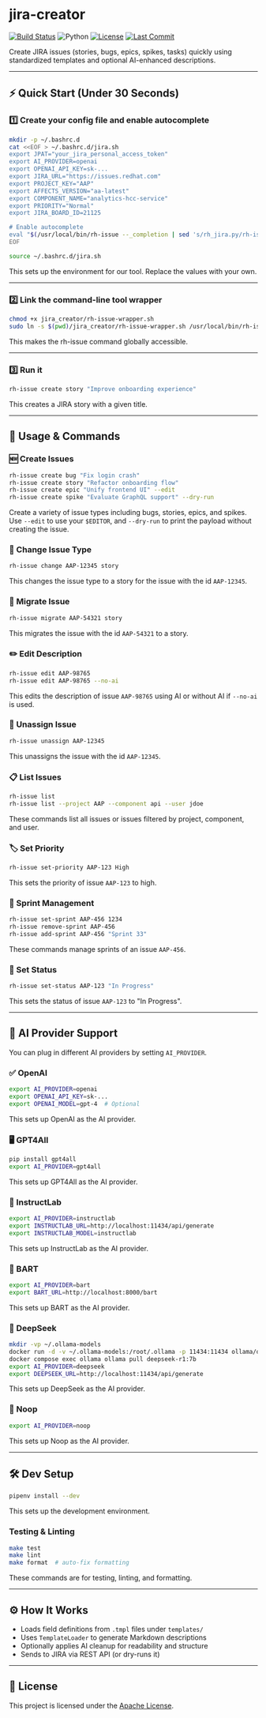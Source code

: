 # jira-creator

[![Build Status](https://github.com/dmzoneill/jira-creator/actions/workflows/main.yml/badge.svg)](https://github.com/dmzoneill/jira-creator/actions/workflows/main.yml)
![Python](https://img.shields.io/badge/python-3.8%2B-blue)
[![License](https://img.shields.io/github/license/dmzoneill/jira-creator.svg)](https://github.com/dmzoneill/jira-creator/blob/main/LICENSE)
[![Last Commit](https://img.shields.io/github/last-commit/dmzoneill/jira-creator.svg)](https://github.com/dmzoneill/jira-creator/commits/main)

Create JIRA issues (stories, bugs, epics, spikes, tasks) quickly using standardized templates and optional AI-enhanced descriptions.

---

## ⚡ Quick Start (Under 30 Seconds)

### 1️⃣ Create your config file and enable autocomplete

```bash
mkdir -p ~/.bashrc.d
cat <<EOF > ~/.bashrc.d/jira.sh
export JPAT="your_jira_personal_access_token"
export AI_PROVIDER=openai
export OPENAI_API_KEY=sk-...
export JIRA_URL="https://issues.redhat.com"
export PROJECT_KEY="AAP"
export AFFECTS_VERSION="aa-latest"
export COMPONENT_NAME="analytics-hcc-service"
export PRIORITY="Normal"
export JIRA_BOARD_ID=21125

# Enable autocomplete
eval "$(/usr/local/bin/rh-issue --_completion | sed 's/rh_jira.py/rh-issue/')"
EOF

source ~/.bashrc.d/jira.sh
```
This sets up the environment for our tool. Replace the values with your own.

---

### 2️⃣ Link the command-line tool wrapper

```bash
chmod +x jira_creator/rh-issue-wrapper.sh
sudo ln -s $(pwd)/jira_creator/rh-issue-wrapper.sh /usr/local/bin/rh-issue
```
This makes the rh-issue command globally accessible.

---

### 3️⃣ Run it

```bash
rh-issue create story "Improve onboarding experience"
```
This creates a JIRA story with a given title.

---

## 🧪 Usage & Commands

### 🆕 Create Issues

```bash
rh-issue create bug "Fix login crash"
rh-issue create story "Refactor onboarding flow"
rh-issue create epic "Unify frontend UI" --edit
rh-issue create spike "Evaluate GraphQL support" --dry-run
```
Create a variety of issue types including bugs, stories, epics, and spikes. Use `--edit` to use your `$EDITOR`, and `--dry-run` to print the payload without creating the issue.

### 🔁 Change Issue Type

```bash
rh-issue change AAP-12345 story
```
This changes the issue type to a story for the issue with the id `AAP-12345`.

### 🔀 Migrate Issue

```bash
rh-issue migrate AAP-54321 story
```
This migrates the issue with the id `AAP-54321` to a story.

### ✏️ Edit Description

```bash
rh-issue edit AAP-98765
rh-issue edit AAP-98765 --no-ai
```
This edits the description of issue `AAP-98765` using AI or without AI if `--no-ai` is used.

### 🧍 Unassign Issue

```bash
rh-issue unassign AAP-12345
```
This unassigns the issue with the id `AAP-12345`.

### 📋 List Issues

```bash
rh-issue list
rh-issue list --project AAP --component api --user jdoe
```
These commands list all issues or issues filtered by project, component, and user.

### 🏷️ Set Priority

```bash
rh-issue set-priority AAP-123 High
```
This sets the priority of issue `AAP-123` to high.

### 📅 Sprint Management

```bash
rh-issue set-sprint AAP-456 1234
rh-issue remove-sprint AAP-456
rh-issue add-sprint AAP-456 "Sprint 33"
```
These commands manage sprints of an issue `AAP-456`.

### 🚦 Set Status

```bash
rh-issue set-status AAP-123 "In Progress"
```
This sets the status of issue `AAP-123` to "In Progress".

---

## 🤖 AI Provider Support

You can plug in different AI providers by setting `AI_PROVIDER`.

### ✅ OpenAI

```bash
export AI_PROVIDER=openai
export OPENAI_API_KEY=sk-...
export OPENAI_MODEL=gpt-4  # Optional
```
This sets up OpenAI as the AI provider.

### 🖥 GPT4All

```bash
pip install gpt4all
export AI_PROVIDER=gpt4all
```
This sets up GPT4All as the AI provider.

### 🧪 InstructLab

```bash
export AI_PROVIDER=instructlab
export INSTRUCTLAB_URL=http://localhost:11434/api/generate
export INSTRUCTLAB_MODEL=instructlab
```
This sets up InstructLab as the AI provider.

### 🧠 BART

```bash
export AI_PROVIDER=bart
export BART_URL=http://localhost:8000/bart
```
This sets up BART as the AI provider.

### 🧠 DeepSeek

```bash
mkdir -vp ~/.ollama-models
docker run -d -v ~/.ollama-models:/root/.ollama -p 11434:11434 ollama/ollama
docker compose exec ollama ollama pull deepseek-r1:7b
export AI_PROVIDER=deepseek
export DEEPSEEK_URL=http://localhost:11434/api/generate
```
This sets up DeepSeek as the AI provider.

### 🪫 Noop

```bash
export AI_PROVIDER=noop
```
This sets up Noop as the AI provider.

---

## 🛠 Dev Setup

```bash
pipenv install --dev
```
This sets up the development environment.

### Testing & Linting

```bash
make test
make lint
make format  # auto-fix formatting
```
These commands are for testing, linting, and formatting.

---

## ⚙️ How It Works

- Loads field definitions from `.tmpl` files under `templates/`
- Uses `TemplateLoader` to generate Markdown descriptions
- Optionally applies AI cleanup for readability and structure
- Sends to JIRA via REST API (or dry-runs it)

---

## 📜 License

This project is licensed under the [Apache License](./LICENSE).